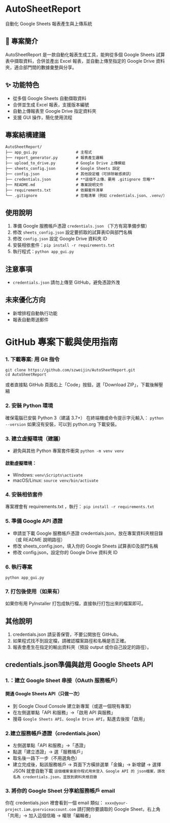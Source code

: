 # AutoSheetReport
自動化 Google Sheets 報表產生與上傳系統

## 📌 專案簡介
AutoSheetReport 是一款自動化報表生成工具，能夠從多個 Google Sheets 試算表中擷取資料，合併並產出 Excel 報表，並自動上傳至指定的 Google Drive 資料夾，適合部門間的數據彙整與分享。

## ✨ 功能特色
- 從多個 Google Sheets 自動擷取資料
- 合併並生成 Excel 報表，支援版本編號
- 自動上傳報表至 Google Drive 指定資料夾
- 支援 GUI 操作，簡化使用流程


## 專案結構建議
```
AutoSheetReport/
├── app_gui.py                 # 主程式
├── report_generator.py        # 報表產生邏輯
├── upload_to_drive.py         # Google Drive 上傳模組
├── sheets_config.json         # Google Sheets 設定
├── config.json                # 其他設定檔（可排除敏感資訊）
├── credentials.json           # **這個不上傳，要用 .gitignore 忽略**
├── README.md                  # 專案說明文件
├── requirements.txt           # 依賴套件清單
└── .gitignore                 # 忽略清單（例如 credentials.json、.venv/）
```

## 使用說明
1. 準備 Google 服務帳戶憑證 `credentials.json` （下方有寫準備步驟）
2. 修改 `sheets_config.json` 設定要抓取的試算表ID與部門名稱
3. 修改 `config.json` 設定 Google Drive 資料夾 ID
4. 安裝相依套件：`pip install -r requirements.txt`
5. 執行程式：`python app_gui.py`

## 注意事項
- `credentials.json` 請勿上傳至 GitHub，避免憑證外洩

## 未來優化方向
- 新增排程自動執行功能
- 報表自動寄送郵件

# GitHub 專案下載與使用指南
### 1. 下載專案: 用 Git 指令
  ```
  git clone https://github.com/szweijin/AutoSheetReport.git
  cd AutoSheetReport
  ```
  或者直接點 GitHub 頁面右上「Code」按鈕，選「Download ZIP」，下載後解壓縮


### 2. 安裝 Python 環境
  確保電腦已安裝 Python 3（建議 3.7+）
  在終端機或命令提示字元輸入：
  ```python --version```
  如果沒有安裝，可以到 python.org 下載安裝。

### 3. 建立虛擬環境（建議）
*   避免與其他 Python 專案套件衝突 ```python -m venv venv```

#### 啟動虛擬環境： 
  * Windows: `venv\Scripts\activate`
  * macOS/Linux: `source venv/bin/activate`

### 4. 安裝相依套件
  專案裡會有 requirements.txt ，執行：
  `pip install -r requirements.txt`

### 5. 準備 Google API 憑證
* 申請並下載 Google 服務帳戶憑證 credentials.json，放在專案資料夾根目錄（或 README 說明路徑）
* 修改 sheets_config.json，填入你的 Google Sheets 試算表ID及部門名稱
* 修改 config.json，設定你的 Google Drive 資料夾 ID

### 6. 執行專案
`python app_gui.py`

### 7. 打包後使用（如果有）
如果你有用 PyInstaller 打包成執行檔，直接執行打包出來的檔案即可。

## 其他說明
1. credentials.json 請妥善保管，不要公開放在 GitHub。
2. 如果程式找不到設定檔，請確認檔案路徑和名稱是否正確。
3. 報表會產生在指定的輸出資料夾（預設 output 或你自己設定的路徑）。


## credentials.json準備與啟用 Google Sheets API
### 1.：建立 Google Sheet 串接（OAuth 服務帳戶）
#### 開通 Google Sheets API（只做一次）
* 到 Google Cloud Console 建立新專案（或選一個現有專案）
* 在左側選單點「API 和服務」→「啟用 API 與服務」
* 搜尋 `Google Sheets API`、`Google Drive API`，點進去後按「啟用」

### 2.建立服務帳戶憑證（credentials.json）
* 左側選單點「API 和服務」→「憑證」
* 點選「建立憑證」→ 選「服務帳戶」
* 取名後一路下一步（不用選角色）
* 建立完成後，點該服務帳戶 → 頁面下方橫排選單「金鑰」→ 新增鍵 → 選擇 JSON 就會自動下載
`這個檔案會是你程式用來登入 Google API 的 json檔案，請改名為 credentials.json，並放到資料夾根目錄`

### 3. 將你的 Google Sheet 分享給服務帳戶 email
你在 credentials.json 裡會看到一個 email 類似：
`xxxx@your-project.iam.gserviceaccount.com`
請打開你要讀取的 Google Sheet，右上角「共用」→ 加入這個信箱 → 權限「編輯者」

